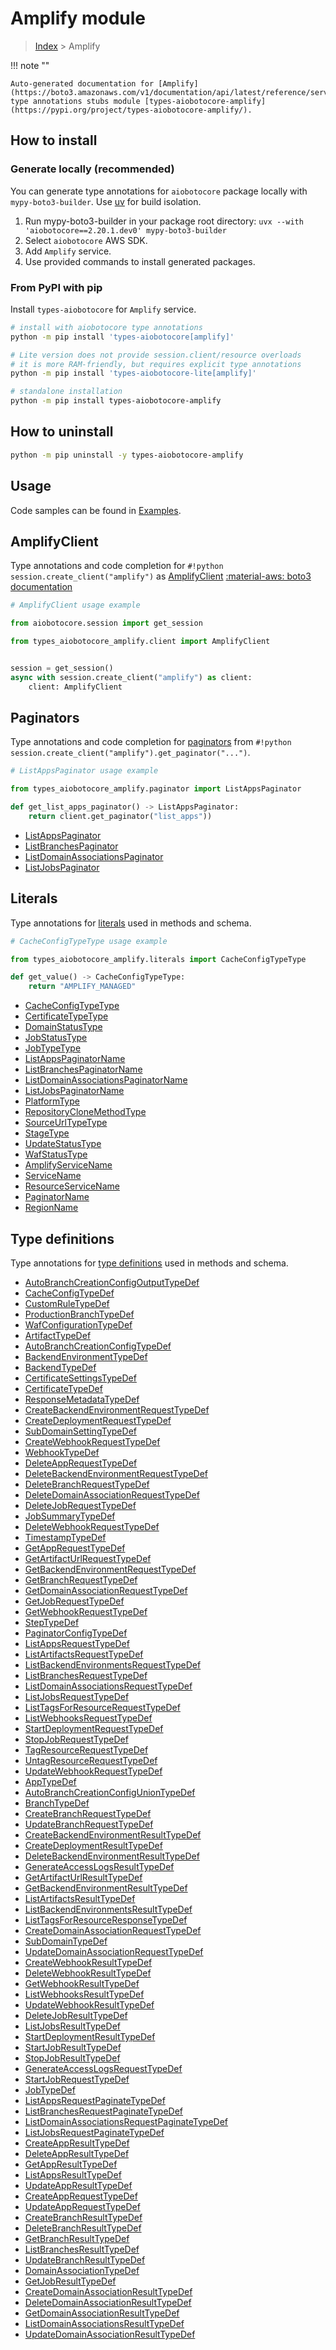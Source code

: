 # Amplify module

> [Index](../README.md) > Amplify


!!! note ""

    Auto-generated documentation for [Amplify](https://boto3.amazonaws.com/v1/documentation/api/latest/reference/services/amplify.html#amplify)
    type annotations stubs module [types-aiobotocore-amplify](https://pypi.org/project/types-aiobotocore-amplify/).

## How to install

### Generate locally (recommended)

You can generate type annotations for `aiobotocore` package locally with `mypy-boto3-builder`.
Use [uv](https://docs.astral.sh/uv/getting-started/installation/) for build isolation.

1. Run mypy-boto3-builder in your package root directory: `uvx --with 'aiobotocore==2.20.1.dev0' mypy-boto3-builder`
1. Select `aiobotocore` AWS SDK.
1. Add `Amplify` service.
1. Use provided commands to install generated packages.



### From PyPI with pip

Install `types-aiobotocore` for `Amplify` service.

```bash
# install with aiobotocore type annotations
python -m pip install 'types-aiobotocore[amplify]'

# Lite version does not provide session.client/resource overloads
# it is more RAM-friendly, but requires explicit type annotations
python -m pip install 'types-aiobotocore-lite[amplify]'

# standalone installation
python -m pip install types-aiobotocore-amplify
```



## How to uninstall

```bash
python -m pip uninstall -y types-aiobotocore-amplify
```

## Usage

Code samples can be found in [Examples](./usage.md).

## AmplifyClient

Type annotations and code completion for  `#!python session.create_client("amplify")` as [AmplifyClient](./client.md)
[:material-aws: boto3 documentation](https://boto3.amazonaws.com/v1/documentation/api/latest/reference/services/amplify.html#Amplify.Client)

```python
# AmplifyClient usage example

from aiobotocore.session import get_session

from types_aiobotocore_amplify.client import AmplifyClient


session = get_session()
async with session.create_client("amplify") as client:
    client: AmplifyClient
```


## Paginators

Type annotations and code completion for
[paginators](./paginators.md)
from `#!python session.create_client("amplify").get_paginator("...")`.

```python
# ListAppsPaginator usage example

from types_aiobotocore_amplify.paginator import ListAppsPaginator

def get_list_apps_paginator() -> ListAppsPaginator:
    return client.get_paginator("list_apps"))
```

- [ListAppsPaginator](./paginators.md#listappspaginator)
- [ListBranchesPaginator](./paginators.md#listbranchespaginator)
- [ListDomainAssociationsPaginator](./paginators.md#listdomainassociationspaginator)
- [ListJobsPaginator](./paginators.md#listjobspaginator)








## Literals

Type annotations for [literals](./literals.md) used in methods and schema.

```python
# CacheConfigTypeType usage example

from types_aiobotocore_amplify.literals import CacheConfigTypeType

def get_value() -> CacheConfigTypeType:
    return "AMPLIFY_MANAGED"
```

- [CacheConfigTypeType](./literals.md#cacheconfigtypetype)
- [CertificateTypeType](./literals.md#certificatetypetype)
- [DomainStatusType](./literals.md#domainstatustype)
- [JobStatusType](./literals.md#jobstatustype)
- [JobTypeType](./literals.md#jobtypetype)
- [ListAppsPaginatorName](./literals.md#listappspaginatorname)
- [ListBranchesPaginatorName](./literals.md#listbranchespaginatorname)
- [ListDomainAssociationsPaginatorName](./literals.md#listdomainassociationspaginatorname)
- [ListJobsPaginatorName](./literals.md#listjobspaginatorname)
- [PlatformType](./literals.md#platformtype)
- [RepositoryCloneMethodType](./literals.md#repositoryclonemethodtype)
- [SourceUrlTypeType](./literals.md#sourceurltypetype)
- [StageType](./literals.md#stagetype)
- [UpdateStatusType](./literals.md#updatestatustype)
- [WafStatusType](./literals.md#wafstatustype)
- [AmplifyServiceName](./literals.md#amplifyservicename)
- [ServiceName](./literals.md#servicename)
- [ResourceServiceName](./literals.md#resourceservicename)
- [PaginatorName](./literals.md#paginatorname)
- [RegionName](./literals.md#regionname)




## Type definitions

Type annotations for [type definitions](./type_defs.md) used in methods and schema.

- [AutoBranchCreationConfigOutputTypeDef](./type_defs.md#autobranchcreationconfigoutputtypedef)
- [CacheConfigTypeDef](./type_defs.md#cacheconfigtypedef)
- [CustomRuleTypeDef](./type_defs.md#customruletypedef)
- [ProductionBranchTypeDef](./type_defs.md#productionbranchtypedef)
- [WafConfigurationTypeDef](./type_defs.md#wafconfigurationtypedef)
- [ArtifactTypeDef](./type_defs.md#artifacttypedef)
- [AutoBranchCreationConfigTypeDef](./type_defs.md#autobranchcreationconfigtypedef)
- [BackendEnvironmentTypeDef](./type_defs.md#backendenvironmenttypedef)
- [BackendTypeDef](./type_defs.md#backendtypedef)
- [CertificateSettingsTypeDef](./type_defs.md#certificatesettingstypedef)
- [CertificateTypeDef](./type_defs.md#certificatetypedef)
- [ResponseMetadataTypeDef](./type_defs.md#responsemetadatatypedef)
- [CreateBackendEnvironmentRequestTypeDef](./type_defs.md#createbackendenvironmentrequesttypedef)
- [CreateDeploymentRequestTypeDef](./type_defs.md#createdeploymentrequesttypedef)
- [SubDomainSettingTypeDef](./type_defs.md#subdomainsettingtypedef)
- [CreateWebhookRequestTypeDef](./type_defs.md#createwebhookrequesttypedef)
- [WebhookTypeDef](./type_defs.md#webhooktypedef)
- [DeleteAppRequestTypeDef](./type_defs.md#deleteapprequesttypedef)
- [DeleteBackendEnvironmentRequestTypeDef](./type_defs.md#deletebackendenvironmentrequesttypedef)
- [DeleteBranchRequestTypeDef](./type_defs.md#deletebranchrequesttypedef)
- [DeleteDomainAssociationRequestTypeDef](./type_defs.md#deletedomainassociationrequesttypedef)
- [DeleteJobRequestTypeDef](./type_defs.md#deletejobrequesttypedef)
- [JobSummaryTypeDef](./type_defs.md#jobsummarytypedef)
- [DeleteWebhookRequestTypeDef](./type_defs.md#deletewebhookrequesttypedef)
- [TimestampTypeDef](./type_defs.md#timestamptypedef)
- [GetAppRequestTypeDef](./type_defs.md#getapprequesttypedef)
- [GetArtifactUrlRequestTypeDef](./type_defs.md#getartifacturlrequesttypedef)
- [GetBackendEnvironmentRequestTypeDef](./type_defs.md#getbackendenvironmentrequesttypedef)
- [GetBranchRequestTypeDef](./type_defs.md#getbranchrequesttypedef)
- [GetDomainAssociationRequestTypeDef](./type_defs.md#getdomainassociationrequesttypedef)
- [GetJobRequestTypeDef](./type_defs.md#getjobrequesttypedef)
- [GetWebhookRequestTypeDef](./type_defs.md#getwebhookrequesttypedef)
- [StepTypeDef](./type_defs.md#steptypedef)
- [PaginatorConfigTypeDef](./type_defs.md#paginatorconfigtypedef)
- [ListAppsRequestTypeDef](./type_defs.md#listappsrequesttypedef)
- [ListArtifactsRequestTypeDef](./type_defs.md#listartifactsrequesttypedef)
- [ListBackendEnvironmentsRequestTypeDef](./type_defs.md#listbackendenvironmentsrequesttypedef)
- [ListBranchesRequestTypeDef](./type_defs.md#listbranchesrequesttypedef)
- [ListDomainAssociationsRequestTypeDef](./type_defs.md#listdomainassociationsrequesttypedef)
- [ListJobsRequestTypeDef](./type_defs.md#listjobsrequesttypedef)
- [ListTagsForResourceRequestTypeDef](./type_defs.md#listtagsforresourcerequesttypedef)
- [ListWebhooksRequestTypeDef](./type_defs.md#listwebhooksrequesttypedef)
- [StartDeploymentRequestTypeDef](./type_defs.md#startdeploymentrequesttypedef)
- [StopJobRequestTypeDef](./type_defs.md#stopjobrequesttypedef)
- [TagResourceRequestTypeDef](./type_defs.md#tagresourcerequesttypedef)
- [UntagResourceRequestTypeDef](./type_defs.md#untagresourcerequesttypedef)
- [UpdateWebhookRequestTypeDef](./type_defs.md#updatewebhookrequesttypedef)
- [AppTypeDef](./type_defs.md#apptypedef)
- [AutoBranchCreationConfigUnionTypeDef](./type_defs.md#autobranchcreationconfiguniontypedef)
- [BranchTypeDef](./type_defs.md#branchtypedef)
- [CreateBranchRequestTypeDef](./type_defs.md#createbranchrequesttypedef)
- [UpdateBranchRequestTypeDef](./type_defs.md#updatebranchrequesttypedef)
- [CreateBackendEnvironmentResultTypeDef](./type_defs.md#createbackendenvironmentresulttypedef)
- [CreateDeploymentResultTypeDef](./type_defs.md#createdeploymentresulttypedef)
- [DeleteBackendEnvironmentResultTypeDef](./type_defs.md#deletebackendenvironmentresulttypedef)
- [GenerateAccessLogsResultTypeDef](./type_defs.md#generateaccesslogsresulttypedef)
- [GetArtifactUrlResultTypeDef](./type_defs.md#getartifacturlresulttypedef)
- [GetBackendEnvironmentResultTypeDef](./type_defs.md#getbackendenvironmentresulttypedef)
- [ListArtifactsResultTypeDef](./type_defs.md#listartifactsresulttypedef)
- [ListBackendEnvironmentsResultTypeDef](./type_defs.md#listbackendenvironmentsresulttypedef)
- [ListTagsForResourceResponseTypeDef](./type_defs.md#listtagsforresourceresponsetypedef)
- [CreateDomainAssociationRequestTypeDef](./type_defs.md#createdomainassociationrequesttypedef)
- [SubDomainTypeDef](./type_defs.md#subdomaintypedef)
- [UpdateDomainAssociationRequestTypeDef](./type_defs.md#updatedomainassociationrequesttypedef)
- [CreateWebhookResultTypeDef](./type_defs.md#createwebhookresulttypedef)
- [DeleteWebhookResultTypeDef](./type_defs.md#deletewebhookresulttypedef)
- [GetWebhookResultTypeDef](./type_defs.md#getwebhookresulttypedef)
- [ListWebhooksResultTypeDef](./type_defs.md#listwebhooksresulttypedef)
- [UpdateWebhookResultTypeDef](./type_defs.md#updatewebhookresulttypedef)
- [DeleteJobResultTypeDef](./type_defs.md#deletejobresulttypedef)
- [ListJobsResultTypeDef](./type_defs.md#listjobsresulttypedef)
- [StartDeploymentResultTypeDef](./type_defs.md#startdeploymentresulttypedef)
- [StartJobResultTypeDef](./type_defs.md#startjobresulttypedef)
- [StopJobResultTypeDef](./type_defs.md#stopjobresulttypedef)
- [GenerateAccessLogsRequestTypeDef](./type_defs.md#generateaccesslogsrequesttypedef)
- [StartJobRequestTypeDef](./type_defs.md#startjobrequesttypedef)
- [JobTypeDef](./type_defs.md#jobtypedef)
- [ListAppsRequestPaginateTypeDef](./type_defs.md#listappsrequestpaginatetypedef)
- [ListBranchesRequestPaginateTypeDef](./type_defs.md#listbranchesrequestpaginatetypedef)
- [ListDomainAssociationsRequestPaginateTypeDef](./type_defs.md#listdomainassociationsrequestpaginatetypedef)
- [ListJobsRequestPaginateTypeDef](./type_defs.md#listjobsrequestpaginatetypedef)
- [CreateAppResultTypeDef](./type_defs.md#createappresulttypedef)
- [DeleteAppResultTypeDef](./type_defs.md#deleteappresulttypedef)
- [GetAppResultTypeDef](./type_defs.md#getappresulttypedef)
- [ListAppsResultTypeDef](./type_defs.md#listappsresulttypedef)
- [UpdateAppResultTypeDef](./type_defs.md#updateappresulttypedef)
- [CreateAppRequestTypeDef](./type_defs.md#createapprequesttypedef)
- [UpdateAppRequestTypeDef](./type_defs.md#updateapprequesttypedef)
- [CreateBranchResultTypeDef](./type_defs.md#createbranchresulttypedef)
- [DeleteBranchResultTypeDef](./type_defs.md#deletebranchresulttypedef)
- [GetBranchResultTypeDef](./type_defs.md#getbranchresulttypedef)
- [ListBranchesResultTypeDef](./type_defs.md#listbranchesresulttypedef)
- [UpdateBranchResultTypeDef](./type_defs.md#updatebranchresulttypedef)
- [DomainAssociationTypeDef](./type_defs.md#domainassociationtypedef)
- [GetJobResultTypeDef](./type_defs.md#getjobresulttypedef)
- [CreateDomainAssociationResultTypeDef](./type_defs.md#createdomainassociationresulttypedef)
- [DeleteDomainAssociationResultTypeDef](./type_defs.md#deletedomainassociationresulttypedef)
- [GetDomainAssociationResultTypeDef](./type_defs.md#getdomainassociationresulttypedef)
- [ListDomainAssociationsResultTypeDef](./type_defs.md#listdomainassociationsresulttypedef)
- [UpdateDomainAssociationResultTypeDef](./type_defs.md#updatedomainassociationresulttypedef)

